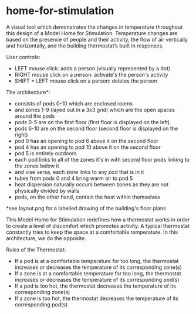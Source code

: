 # home-for-stimulation

A visual tool which demonstrates the changes in temperature throughout this design of a Model Home for Stimulation. Temperature changes are based on the presence of people and their activity, the flow of air vertically and horizontally, and the building thermostat’s built in responses. 

User controls:
- LEFT mouse click: adds a person (visually represented by a dot)
- RIGHT mouse click on a person: activate's the person's activity
- SHIFT + LEFT mouse click on a person: deletes the person

The architecture*:
- consists of pods 0-10 which are enclosed rooms
- and zones 1-9 (layed out in a 3x3 grid) which are the open spaces around the pods 
- pods 0-5 are on the first floor (first floor is displayed on the left)
- pods 6-10 are on the second floor (second floor is displayed on the right)
- pod 0 has an opening to pod 6 above it on the second floor
- pod 4 has an opening to pod 10 above it on the second floor
- pod 5 is entirely outdoors
- each pod links to all of the zones it's in with second floor pods linking to the zones below it
- and vise versa, each zone links to any pod that is in it
- tubes from pods 0 and 4 bring warm air to pod 5
- heat dispersion naturally occurs between zones as they are not physically divided by walls
- pods, on the other hand, contain the heat within themselves

*see layout.png for a labelled drawing of the building's floor plans

This Model Home for Stimulation redefines how a thermostat works in order to create a level of discomfort which promotes activity. A typical thermostat constantly tries to keep the space at a comfortable temperature. In this architecture, we do the opposite. 

Rules of the Thermostat:
- If a pod is at a comfortable temperature for too long, the thermostat increases or decreases the temperature of its corresponding zone(s) 
- If a zone is at a comfortable temperature for too long, the thermostat increases or decreases the temperature of its corresponding pod(s) 
- If a pod is too hot, the thermostat decreases the temperature of its corresponding zone(s)
- If a zone is too hot, the thermostat decreases the temperature of its corresponding pod(s)
